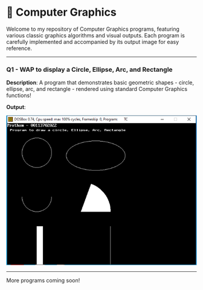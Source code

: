 # 🎨 Computer Graphics

Welcome to my repository of Computer Graphics programs, featuring various classic graphics algorithms and visual outputs. Each program is carefully implemented and accompanied by its output image for easy reference.

---

### Q1 - WAP to display a Circle, Ellipse, Arc, and Rectangle

**Description**:  A program that demonstrates basic geometric shapes - circle, ellipse, arc, and rectangle - rendered using standard Computer Graphics functions!

**Output**:

![Output - Q1](01%20Output.png)

---

More programs coming soon!
